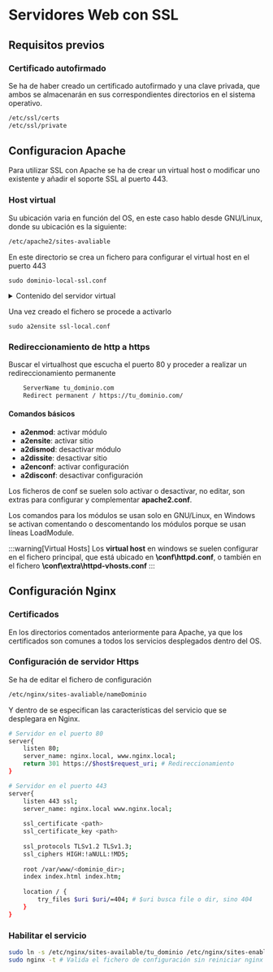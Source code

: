 
# Servidores Web con SSL

## Requisitos previos
### Certificado autofirmado
Se ha de haber creado un certificado autofirmado y una clave privada, que ambos se almacenarán en sus correspondientes directorios en el sistema operativo.

```bash
/etc/ssl/certs
/etc/ssl/private
```
## Configuracion Apache
Para utilizar SSL con Apache se ha de crear un virtual host o modificar uno existente y añadir el soporte SSL al puerto 443.
### Host virtual
Su ubicación varia en función del OS, en este caso hablo desde GNU/Linux, donde su ubicación es la siguiente:
```bash
/etc/apache2/sites-avaliable
```
En este directorio se crea un fichero para configurar el virtual host en el puerto 443
```
sudo dominio-local-ssl.conf
```
<details>
<summary>
Contenido del servidor virtual
</summary>

```
<VirtualHost *:443>
    ServerName ssl.local
    ServerAlias www.ssl.local
    
    DocumentRoot /var/www/html
    
    SSLEngine on
    SSLCertificateFile <path>
    SSLCertificateKeyFile <path>
    
    <Directory /var/www/html>
        Options Indexes FollowSymLinks # Permite mostrar ficheros en directorio sin index y seguir enlaces simbolicos
        AllowOverride All # Permite .htaccess para sobrescribir configuraciones
        Require all granted # Sustituto del Allow from all
    </Directory>

    ErrorLog ${APACHE_LOG_DIR}/error.log
    CustomLog ${APACHE_LOG_DIR}/access.log combined

</VirtualHost>
```

</details>

Una vez creado el fichero se procede a activarlo
```
sudo a2ensite ssl-local.conf
```
### Redireccionamiento de http a https
Buscar el virtualhost que escucha el puerto 80 y proceder a realizar un redireccionamiento permanente
```bash
    ServerName tu_dominio.com
    Redirect permanent / https://tu_dominio.com/
```


#### Comandos básicos

- **a2enmod**: activar módulo
- **a2ensite**: activar sitio
- **a2dismod**: desactivar módulo
- **a2dissite**: desactivar sitio
- **a2enconf**: activar configuración
- **a2disconf**: desactivar configuración


Los ficheros de conf se suelen solo activar o desactivar, no editar, son extras para configurar y complementar **apache2.conf**.

Los comandos para los módulos se usan solo en GNU/Linux, en Windows se activan comentando o descomentando los módulos porque se usan líneas LoadModule.


:::warning[Virtual Hosts]
Los **virtual host** en windows se suelen configurar en el fichero principal, que está ubicado en **\conf\httpd.conf**, o también en el fichero **\conf\extra\httpd-vhosts.conf**
:::


## Configuración Nginx

### Certificados
En los directorios comentados anteriormente para Apache, ya que los certificados son comunes a todos los servicios desplegados dentro del OS.

### Configuración de servidor Https
Se ha de editar el fichero de configuración
```bash
/etc/nginx/sites-avaliable/nameDominio
```
Y dentro de se especifican las características del servicio que se desplegara en Nginx. 
```bash
# Servidor en el puerto 80
server{
    listen 80;
    server_name: nginx.local, www.nginx.local;
    return 301 https://$host$request_uri; # Redireccionamiento
}

# Servidor en el puerto 443
server{
    listen 443 ssl;
    server_name: nginx.local www.nginx.local;
    
    ssl_certificate <path>
    ssl_certificate_key <path>
    
    ssl_protocols TLSv1.2 TLSv1.3;
    ssl_ciphers HIGH:!aNULL:!MD5;
    
    root /var/www/<dominio_dir>;
    index index.html index.htm;
    
    location / {
        try_files $uri $uri/=404; # $uri busca file o dir, sino 404
    }
}
```

### Habilitar el servicio
```bash
sudo ln -s /etc/nginx/sites-available/tu_dominio /etc/nginx/sites-enabled/
sudo nginx -t # Valida el fichero de configuración sin reiniciar nginx
```



























